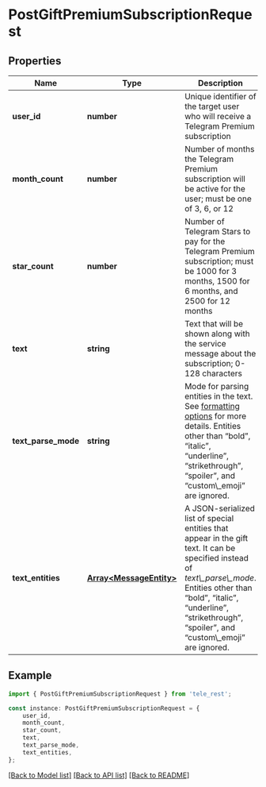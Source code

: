 # PostGiftPremiumSubscriptionRequest


## Properties

Name | Type | Description | Notes
------------ | ------------- | ------------- | -------------
**user_id** | **number** | Unique identifier of the target user who will receive a Telegram Premium subscription | [default to undefined]
**month_count** | **number** | Number of months the Telegram Premium subscription will be active for the user; must be one of 3, 6, or 12 | [default to undefined]
**star_count** | **number** | Number of Telegram Stars to pay for the Telegram Premium subscription; must be 1000 for 3 months, 1500 for 6 months, and 2500 for 12 months | [default to undefined]
**text** | **string** | Text that will be shown along with the service message about the subscription; 0-128 characters | [optional] [default to undefined]
**text_parse_mode** | **string** | Mode for parsing entities in the text. See [formatting options](https://core.telegram.org/bots/api/#formatting-options) for more details. Entities other than “bold”, “italic”, “underline”, “strikethrough”, “spoiler”, and “custom\\_emoji” are ignored. | [optional] [default to undefined]
**text_entities** | [**Array&lt;MessageEntity&gt;**](MessageEntity.md) | A JSON-serialized list of special entities that appear in the gift text. It can be specified instead of *text\\_parse\\_mode*. Entities other than “bold”, “italic”, “underline”, “strikethrough”, “spoiler”, and “custom\\_emoji” are ignored. | [optional] [default to undefined]

## Example

```typescript
import { PostGiftPremiumSubscriptionRequest } from 'tele_rest';

const instance: PostGiftPremiumSubscriptionRequest = {
    user_id,
    month_count,
    star_count,
    text,
    text_parse_mode,
    text_entities,
};
```

[[Back to Model list]](../README.md#documentation-for-models) [[Back to API list]](../README.md#documentation-for-api-endpoints) [[Back to README]](../README.md)

